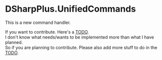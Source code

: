 # DSharpPlus.UnifiedCommands

This is a new command handler.

If you want to contribute. Here's a [TODO](TODO.md).  
I don't know what needs/wants to be implemented more than what I have planned.  
So if you are planning to contribute. Please also add more stuff to do in the [TODO](TODO.md).